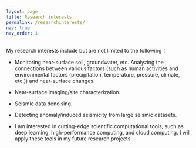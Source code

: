 ```yaml
---
layout: page
title: Research interests
permalink: /researchinterests/
nav: true
nav_order: 1
---
```

<!-- _pages/researchinterests.md -->
My research interests include but are not limited to the following：

* Monitoring near-surface soil, groundwater, etc. Analyzing the connections between various factors (such as human activities and environmental factors (precipitation, temperature, pressure, climate, etc.)) and near-surface changes.

* Near-surface imaging/site characterization.

* Seismic data denoising.

* Detecting anomaly/induced seismicity from large seismic datasets.

* I am interested in cutting-edge scientific computational tools, such as deep learning, high-performance computing, and cloud computing. I will apply these tools in my future research projects.
